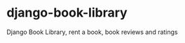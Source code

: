 # django-book-library
Django Book Library, rent a book, book reviews and ratings  


<!--   
![alt pic](
      https://github.com/PawlikMateusz/django-book-library/blob/master/book_store/book_store//media/project_screenshots/pic_1.jpg
    ) 
  
![alt pic](
      https://github.com/PawlikMateusz/django-book-library/blob/master/book_store/book_store//media/project_screenshots/pic_2.jpg
    ) 

  
![alt pic](
      https://github.com/PawlikMateusz/django-book-library/blob/master/book_store/book_store//media/project_screenshots/pic_3.jpg
    )  -->